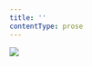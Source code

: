 ```yaml
---
title: ''
contentType: prose
---
```


<section>

![](../Images/obalka_naivni_detektivka_z_knihovny.jpg)

</section>
